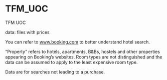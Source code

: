 # TFM_UOC
TFM UOC

data: files with prices

You can refer to www.booking.com to better understand hotel search.

“Property” refers to hotels, apartments, B&Bs, hostels and other properties appearing on Booking’s websites. Room types are not distinguished and the data can be assumed to apply to the least expensive room type.

Data are for searches not leading to a purchase.
